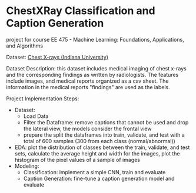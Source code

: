 # ChestXRay Classification and Caption Generation
project for course EE 475 - Machine Learning: Foundations, Applications, and Algorithms

Dataset: [Chest X-rays (Indiana University)](https://www.kaggle.com/datasets/raddar/chest-xrays-indiana-university)

Dataset Description: this dataset includes medical imaging of chest x-rays and the
corresponding findings as written by radiologists. The features include images, and medical reports organized as a csv sheet. The information in the medical reports "findings" are used as the labels.

Project Implementation Steps:
* Dataset:
  * Load Data
  * Filter the Dataframe: remove captions that cannot be used and drop the lateral view, the models consider the frontal view
  * prepare the split the dataframes into train, validate, and test with a total of 600 samples (300 from each class (normal/abnormal))
* EDA: plot the distribution of classes between the train, validate, and test sets, calculate the average height and width for the images, plot the histogram of the pixel values of a sample of images
* Modeling:
  * Classification: implement a simple CNN, train and evaluate
  * Caption Generation: fine-tune a caption generation model and evaluate
